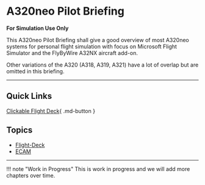 # A320neo Pilot Briefing

**For Simulation Use Only**

This A320neo Pilot Briefing shall give a good overview of most A320neo
systems for personal flight simulation with focus on Microsoft Flight
Simulator and the FlyByWire A32NX aircraft add-on.

Other variations of the A320 (A318, A319, A321) have a lot of overlap
but are omitted in this briefing.

---

## Quick Links

[Clickable Flight Deck](flight-deck/index.md){ .md-button }

##  Topics

- [Flight-Deck](flight-deck/index.md)
- [ECAM](ecam/index.md)
<!--- [PFD](pfd/index.md)-->
<!--- [ND](nd/index.md)-->
<!--- [MCDU](mcdu/index.md)-->

---

!!! note "Work in Progress"
    This is work in progress and we will add more chapters over time.
